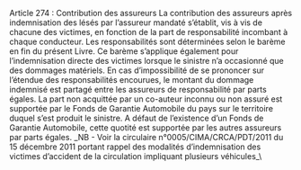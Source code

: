 Article 274 : Contribution des assureurs
La contribution des assureurs après indemnisation des lésés par l’assureur mandaté s’établit, vis à vis de chacune des victimes, en fonction de la part de responsabilité incombant à chaque conducteur.
Les responsabilités sont déterminées selon le barème en fin du présent Livre.
Ce barème s’applique également pour l’indemnisation directe des victimes lorsque le sinistre n’a occasionné que des dommages matériels.
En cas d’impossibilité de se prononcer sur l’étendue des responsabilités encourues, le montant du dommage indemnisé est partagé entre les assureurs de responsabilité par parts égales.
La part non acquittée par un co-auteur inconnu ou non assuré est supportée par le Fonds de Garantie Automobile du pays sur le territoire duquel s’est produit le sinistre. A défaut de l’existence d’un Fonds de Garantie Automobile, cette quotité est supportée par les autres assureurs par parts égales.
\_NB - Voir la circulaire n°0005/CIMA/CRCA/PDT/2011 du 15 décembre 2011 portant rappel des modalités d’indemnisation des victimes d’accident de la circulation impliquant plusieurs véhicules_\